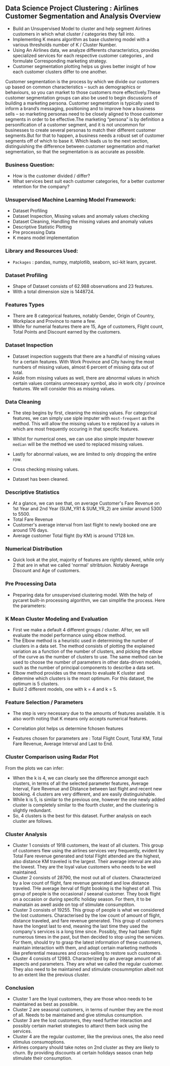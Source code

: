 ## Data Science Project Clustering : Airlines Customer Segmentation and Analysis Overview
* Build an Unsupervised Model to cluster and help segment Airlines customers in which what cluster / categories they fall into.
* Implementing K means algorithm as base clustering model with a various thresholds number of K / Cluster Number.
* Using An Airlines data, we analyze differents characteristics, provides specialized services for each respective customer categories , and formulate Corresponding marketing strategy.
* Customer segmentation plotting helps us gives better insight of how each customer clusters differ to one another.
 
Customer segmentation is the process by which we divide our customers up based on common characteristics – such as demographics or behaviours, so you can market to those customers more effectively.These customer segmentation groups can also be used to begin discussions of building a marketing persona. Customer segmentation is typically used to inform a brand’s messaging, positioning and to improve how a business sells – so marketing personas need to be closely aligned to those customer segments in order to be effective.The marketing “persona” is by definition a personification of a customer segment, and it is not uncommon for businesses to create several personas to match their different customer segments.But for that to happen, a business needs a robust set of customer segments off of which to base it. Which leads us to the next section, distinguishing the difference between customer segmentation and market segmentation, so that the segmentation is as accurate as possible.

### Business Question:
* How is the customer divided / differ?
* What services best suit each customer categories, for a better customer retention for the company?

### Unsupervised Machine Learning Model Framework:
* Dataset Profiling
* Dataset Inspection, Missing values and anomaly values checking
* Dataset Cleaning, Handling the missing values and anomaly values
* Descriptive Statistic Plotting
* Pre processing Data
* K means model implementation

### Library and Resources Used:
* `Packages` : pandas, numpy, matplotlib, seaborn, sci-kit learn, pycaret.

### Dataset Profiling

* Shape of Dataset consists of 62.988 observations and 23 features.
* With a total dimension size is 1448724.

### Features Types

* There are 8 categorical features, notably Gender, Origin of Country, Workplace and Province to name a few.
* While for numerial features there are 15, Age of customers, Flight count, Total Points and Discount earned by the customers.

### Dataset Inspection
* Dataset inspection suggests that there are a handful of missing values for a certain features. With Work Province and City having the most numbers of missing values, almost 6 percent of missing data out of total.
* Aside from missing values as well, there are abnormal values in which certain values contains unnecessary symbol, also in work city / province features. We will consider this as missing values.

### Data Cleaning
* The step begins by first, cleaning the missing values. For categorical features, we can simply use siple imputer with `most-frequent` as the method. This will allow the missing values to e replaced by a values in which are most frequently occuring in that specific features. 
* Whilst for numerical ones, we can use also simple imputer however `median` will be the method we used to replaced missing values.
* Lastly for abnormal values, we are limited to only dropping the entire row.
* Cross checking missing values.

* Dataset has been cleaned.

### Descriptive Statistics

* At a glance, we can see that, on average Customer's Fare Revenue on 1st Year and 2nd Year (SUM_YR1 & SUM_YR_2) are similar around 5300 to 5500.
* Total Fare Revenue 
* Customer's average interval from last flight to newly booked one are around 176 days.
* Average customer Total flight (by KM) is around 17128 km.

### Numerical Distribution

* Quick look at the plot, majority of features are rightly skewed, while only 2 that are in what we called 'normal' sitribtuion. Notably Average Discount and Age of customers.

### Pre Processing Data
* Preparing data for unsupervised clustering model. With the help of pycaret built-in processing algorithm, we can simplifie the process. Here the parameters:

### K Mean Cluster Modeling and Evaluation
* First we make a default 4 different groups / cluster. AFter, we will evaluate the model performance using elbow method.
* The Elbow method is a heuristic used in determining the number of clusters in a data set. The method consists of plotting the explained variation as a function of the number of clusters, and picking the elbow of the curve as the number of clusters to use. The same method can be used to choose the number of parameters in other data-driven models, such as the number of principal components to describe a data set. 
* Elbow method provides us the means to evaluate K cluster and determine which clusters is the most optimum. For this dataset, the optimum is 5 clusters. 
* Build 2 different models, one with k = 4 and k = 5.

### Feature Selection / Parameters 
* The step is very necessary due to the amounts of features available. It is also worth noting that K means only accepts numerical features. 
* Correlation plot helps us determine fchosen features


* Features chosen for parameters are : Total Flight Count, Total KM, Total Fare Revenue, Average Interval and Last to End.

### Cluster Comparison using Radar Plot
From the plots we can infer:
* When the k is 4, we can clearly see the difference amongst each clusters, in terms of all the selected parameter features, Average Interval, Fare Revenue and DIstance between last flight and recent new booking. 4 clusters are very different, and are easily distinguishable.  
* While k is 5, is similar to the previous one, however the one newly added cluster is completely similar to the fourth cluster, and the clustering is slightly redundant. 
* So, 4 clusters is the best for this dataset. Further analysis on each cluster are follows.

### Cluster Analysis
* Cluster 1 consists of 1918 customers, the least of all clusters. This group of customers flew using the airlines services very frequently, evident by Total Fare revenue generated and total Flight attended are the highest, also distance KM traveled is the largest. Their average interval are also the lowest. They are the loyal value customers who needs to be well maintained.
* Cluster 2 consists of 28790, the most out all of clusters. Characterized by a low count of flight, fare revenue generated and low distance traveled. THe average iterval of flight booking is the highest of all. This gorup of people is the occasional / seeanal customer. They book flight on a occasion or during specific holiday season. For them, it to be mainatain as awell aside on top of stimulate consumptiton.
* Cluster 3 consists of 19255. This group of people is what we considered the lost customers. Characterised by the low count of amount of flight, distance traveled, and fare revenue generated. This group of customers have the longest last to end, meaning the last time they used the company's services is a long time since. Possibly, they had taken flight numerous times in the past, but then decided to stop using the services. For them, should try to grasp the latest information of these customers, maintain interaction with them, and adopt certain marketing methods like preferential measures and cross-selling to restore such customers. 
* Cluster 4 consists of 12983. Characterized by an average amount of all aspects and parameters. They are what we called the regular customer. They also need to be maintained and stimulate cnosummption albeit not to an extent like the previous cluster.

### Conclusion
* Cluster 1 are the loyal customers, they are those whoo needs to be maintained as best as possible.
* Cluster 2 are seasonal customers, in terms of number they are the most of all. Needs to be maintained and give stimulus consumption.
* Cluster 3 are the lost customers, they need further interaction and possibly certain market strategies to attarct them back using the services.
* Cluster 4 are the regular customer, like the previous ones, the also need stimulus consumoptions.
* Airlines conpany should take notes on 2nd cluster as they are likely to churn. By providing discounts at certain holidays seasos cnan help stimulate their consumption. 

